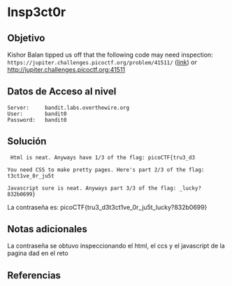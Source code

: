 # Insp3ct0r 

## Objetivo
Kishor Balan tipped us off that the following code may need inspection: `https://jupiter.challenges.picoctf.org/problem/41511/` ([link](https://jupiter.challenges.picoctf.org/problem/41511/)) or http://jupiter.challenges.picoctf.org:41511
## Datos de Acceso al nivel
```
Server:     bandit.labs.overthewire.org
User:       bandit0
Password:   bandit0

```

## Solución
```
 Html is neat. Anyways have 1/3 of the flag: picoCTF{tru3_d3 

You need CSS to make pretty pages. Here's part 2/3 of the flag: t3ct1ve_0r_ju5t

Javascript sure is neat. Anyways part 3/3 of the flag: _lucky?832b0699}

```

La contraseña es: picoCTF{tru3_d3t3ct1ve_0r_ju5t_lucky?832b0699}

## Notas adicionales
La contraseña se obtuvo inspeccionando el html, el ccs y el javascript de la pagina dad en el reto


## Referencias